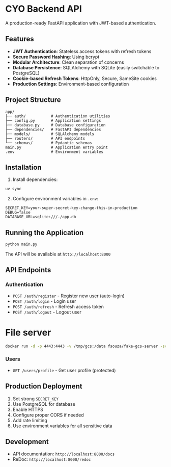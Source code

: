 # CYO Backend API

A production-ready FastAPI application with JWT-based authentication.

## Features

- **JWT Authentication**: Stateless access tokens with refresh tokens
- **Secure Password Hashing**: Using bcrypt
- **Modular Architecture**: Clean separation of concerns
- **Database Persistence**: SQLAlchemy with SQLite (easily switchable to PostgreSQL)
- **Cookie-based Refresh Tokens**: HttpOnly, Secure, SameSite cookies
- **Production Settings**: Environment-based configuration

## Project Structure

```
app/
├── auth/           # Authentication utilities
├── config.py       # Application settings
├── database.py     # Database configuration
├── dependencies/   # FastAPI dependencies
├── models/         # SQLAlchemy models
├── routers/        # API endpoints
└── schemas/        # Pydantic schemas
main.py             # Application entry point
.env                # Environment variables
```

## Installation

1. Install dependencies:
```bash
uv sync
```

2. Configure environment variables in `.env`:
```env
SECRET_KEY=your-super-secret-key-change-this-in-production
DEBUG=false
DATABASE_URL=sqlite:///./app.db
```

## Running the Application

```bash
python main.py
```

The API will be available at `http://localhost:8000`

## API Endpoints

### Authentication
- `POST /auth/register` - Register new user (auto-login)
- `POST /auth/login` - Login user
- `POST /auth/refresh` - Refresh access token
- `POST /auth/logout` - Logout user

# File server
```bash
docker run -d -p 4443:4443 -v /tmp/gcs:/data fsouza/fake-gcs-server -scheme http
```
### Users
- `GET /users/profile` - Get user profile (protected)

## Production Deployment

1. Set strong `SECRET_KEY`
2. Use PostgreSQL for database
3. Enable HTTPS
4. Configure proper CORS if needed
5. Add rate limiting
6. Use environment variables for all sensitive data

## Development

- API documentation: `http://localhost:8000/docs`
- ReDoc: `http://localhost:8000/redoc`